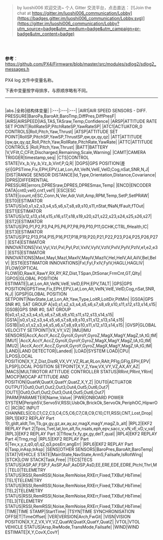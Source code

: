 > by luoshi006
> 欢迎交流~ 个人 Gitter 交流平台，点击直达： [![Join the chat at https://gitter.im/luoshi006_communication/Lobby](https://badges.gitter.im/luoshi006_communication/Lobby.svg)](https://gitter.im/luoshi006_communication/Lobby?utm_source=badge&utm_medium=badge&utm_campaign=pr-badge&utm_content=badge)

<br><br>

**参考**：https://github.com/PX4/Firmware/blob/master/src/modules/sdlog2/sdlog2_messages.h
<br><br>
PX4 log 文件中变量名称。

下表中变量按字母排序，与原顺序略有不同。
<br>
<hr color="11FF44">
<br>
|abs.|全称|结构体变量|
|:---|:---|:---|
|AIR1|AIR SPEED SENSORS - DIFF. PRESSURE|BaroPa,BaroAlt,BaroTmp,DiffPres,DiffPresF|
|AIRS|AIRSPEED|IAS,TAS,TASraw,Temp,Confidence|
|ARSP|ATTITUDE RATE SET POINT|RollRateSP,PitchRateSP,YawRateSP|
|ATC1|ACTUATOR_0 CONTROLS|Roll,Pitch,Yaw,Thrust|
|ATSP|ATTITUDE SET POINT|RollSP,PitchSP,YawSP,ThrustSP,qw,qx,qy,qz|
|ATT|ATTITUDE |qw,qx,qy,qz,Roll,Pitch,Yaw,RollRate,PitchRate,YawRate|
|ATTC|ATTITUDE CONTROLS |Roll,Pitch,Yaw,Thrust|
|BATT|BATTERY |V,VFilt,C,CFilt,Discharged,Remaining,Scale,Warning|
|CAMT|CAMERA TRIGGER|timestamp,seq|
|CTS|CONTROL STATE|Vx_b,Vy_b,Vz_b,Vinf,P,Q,R|
|DGPS|GPS POSITION(差分)|GPSTime,Fix,EPH,EPV,Lat,Lon,Alt,VelN,VelE,VelD,Cog,nSat,SNR,N,J|
|DIST|RANGE SENSOR DISTANCE|Id,Type,Orientation,Distance,Covariance|
|DPRS|DIFFERENTIAL PRESSURE|errors,DPRESraw,DPRES,DPRESmax,Temp|
|ENCD|ENCODER DATA|cnt0,vel0,cnt1,vel1|
|ESC|ESC STATE|count,nESC,Conn,N,Ver,Adr,Volt,Amp,RPM,Temp,SetP,SetPRAW|
|EST0|ESTIMATOR STATUS|s0,s1,s2,s3,s4,s5,s6,s7,s8,s9,s10,s11,nStat,fNaN,fFault,fTOut|
|EST1|ESTIMATOR STATUS|s12,s13,s14,s15,s16,s17,s18,s19,s20,s21,s22,s23,s24,s25,s26,s27|
|EST2|ESTIMATOR STATUS|P0,P1,P2,P3,P4,P5,P6,P7,P8,P9,P10,P11,GCHK,CTRL,fHealth,IC|
|EST3|ESTIMATOR STATUS|P12,P13,P14,P15,P16,P17,P18,P19,P20,P21,P22,P23,P24,P25,P26,P27|
|EST4|ESTIMATOR INNOVATIONS|VxI,VyI,VzI,PxI,PyI,PzI,VxIV,VyIV,VzIV,PxIV,PyIV,PzIV,e1,e2,e3|
|EST5|ESTIMATOR INNOVATIONS|MaxI,MayI,MazI,MaxIV,MayIV,MazIV,HeI,HeIV,AiI,AiIV,BeI,BeIV|
|EST6|ESTIMATOR INNOVATIONS|FxI,FyI,FxIV,FyIV,HAGLI,HAGLIV|
|FLOW|OPTICAL FLOW|ID,RawX,RawY,RX,RY,RZ,Dist,TSpan,DtSonar,FrmCnt,GT,Qlty|
|GPOS|GLOBAL POSITION ESTIMATE|Lat,Lon,Alt,VelN,VelE,VelD,EPH,EPV,TALT|
|GPS|GPS POSITION|GPSTime,Fix,EPH,EPV,Lat,Lon,Alt,VelN,VelE,VelD,Cog,nSat,SNR,N,J|
|GPSP|GLOBAL POSITION SETPOINT|NavState,Lat,Lon,Alt,Yaw,Type,LoitR,LoitDir,PitMin|
|GS0A|GPS SNR #0, SAT GROUP A|s0,s1,s2,s3,s4,s5,s6,s7,s8,s9,s10,s11,s12,s13,s14,s15|
|GS0B|GPS SNR #0, SAT GROUP B|s0,s1,s2,s3,s4,s5,s6,s7,s8,s9,s10,s11,s12,s13,s14,s15|
|GS1A||s0,s1,s2,s3,s4,s5,s6,s7,s8,s9,s10,s11,s12,s13,s14,s15|
|GS1B||s0,s1,s2,s3,s4,s5,s6,s7,s8,s9,s10,s11,s12,s13,s14,s15|
|GVSP|GLOBAL VELOCITY SETPOINT|VX,VY,VZ|
|IMU|IMU SENSORS|AccX,AccY,AccZ,GyroX,GyroY,GyroZ,MagX,MagY,MagZ,tA,tG,tM|
|IMU1| |AccX,AccY,AccZ,GyroX,GyroY,GyroZ,MagX,MagY,MagZ,tA,tG,tM|
|IMU2| |AccX,AccY,AccZ,GyroX,GyroY,GyroZ,MagX,MagY,MagZ,tA,tG,tM|
|LAND|LAND DETECTOR|Landed|
|LOAD|SYSTEM LOAD|CPU|
|LPOS|LOCAL POSITION|X,Y,Z,Dist,DistR,VX,VY,VZ,RLat,RLon,RAlt,PFlg,GFlg,EPH,EPV|
|LPSP|LOCAL POSITION SETPOINT|X,Y,Z,Yaw,VX,VY,VZ,AX,AY,AZ|
|MACS|MULTIROTOR ATTITUDE CONTROLLER STATUS|RRint,PRint,YRint|
|MOCP|MOCAP ATTITUDE AND POSITION|QuatW,QuatX,QuatY,QuatZ,X,Y,Z|
|OUT0|ACTUATOR OUTPUT|Out0,Out1,Out2,Out3,Out4,Out5,Out6,Out7|
|OUT1||Out0,Out1,Out2,Out3,Out4,Out5,Out6,Out7|
|PARM|PARAMETER|Name,Value|
|PWR|ONBOARD POWER SYSTEM|Periph5V,Servo5V,RSSI,UsbOk,BrickOk,ServoOk,PeriphOC,HipwrOC|
|RC|RC INPUT CHANNELS|C0,C1,C2,C3,C4,C5,C6,C7,C8,C9,C10,C11,RSSI,CNT,Lost,Drop|
|RPL1|EKF2 REPLAY Part 1|t,gIdt,aIdt,Tm,Tb,gx,gy,gz,ax,ay,az,magX,magY,magZ,b_alt|
|RPL2|EKF2 REPLAY Part 2|Tpos,Tvel,lat,lon,alt,fix,nsats,eph,epv,sacc,v,vN,vE,vD,v_val|
|RPL3|EKF2 REPLAY Part 3|Tflow,fx,fy,gx,gy,delT,qual|
|RPL4|EKF2 REPLAY Part 4|Trng,rng|
|RPL5|EKF2 REPLAY Part 5|Tev,x,y,z,q0,q1,q2,q3,posErr,angErr|
|RPL6|EKF2 REPLAY Part 6|Tasp,inAsp,trAsp|
|SENS|OTHER SENSORS|BaroPres,BaroAlt,BaroTemp|
|STAT|VEHICLE STATE|MainState,NavState,ArmS,Failsafe,IsRotWing|
|STCK|LOW STACK|Task,Free|
|TECS|TECS STATUS|ASP,AF,FSP,F,AsSP,AsF,AsDSP,AsD,EE,ERE,EDE,EDRE,PtchI,ThrI,M|
|TEL0|TELEMETRY STATUS|RSSI,RemRSSI,Noise,RemNoise,RXErr,Fixed,TXBuf,HbTime|
|TEL1|TELEMETRY STATUS|RSSI,RemRSSI,Noise,RemNoise,RXErr,Fixed,TXBuf,HbTime|
|TEL2|TELEMETRY STATUS|RSSI,RemRSSI,Noise,RemNoise,RXErr,Fixed,TXBuf,HbTime|
|TEL3|TELEMETRY STATUS|RSSI,RemRSSI,Noise,RemNoise,RXErr,Fixed,TXBuf,HbTime|
|TIME|TIME STAMP|StartTime|
|TSYN|TIME SYNCHRONISATION OFFSET|TimeOffset|
|VER|VERSION|Arch,FwGit|
|VISN|VISION POSITION|X,Y,Z,VX,VY,VZ,QuatW,QuatX,QuatY,QuatZ|
|VTOL|VTOL VEHICLE STATUS|Arsp,RwMode,TransMode,Failsafe|
|WIND|WIND ESTIMATE|X,Y,CovX,CovY|

